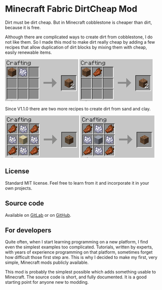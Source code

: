 # Minecraft Fabric DirtCheap Mod

Dirt must be dirt cheap. But in Minecraft cobblestone is cheaper than dirt, because it is free.

Although there are complicated ways to create dirt from cobblestone, I do not like them. 
So I made this mod to make dirt really cheap by adding a few recipes that allow duplication
of dirt blocks by mixing them with cheap, easily renewable items. 

![Recipe1](images/recipe1.png) ![Recipe2](images/recipe2.png)

Since V1.1.0 there are two more recipes to create dirt from sand and clay.

![Recipe3](images/recipe3.png) ![Recipe4](images/recipe4.png)

## License

Standard MIT license. Feel free to learn from it and incorporate it in your own projects.

## Source code

Available on [GitLab](https://gitlab.com/pintergabor/dirtcheap.git) or on [GitHub](https://github.com/pinter-gabor-at/dirtcheap.git).

## For developers

Quite often, when I start learning programming on a new platform, I find even the simplest examples too complicated.
Tutorials, written by experts, with years of experience programming on that platform, sometimes forget how difficult those first step are.
This is why I decided to make my first, very simple, Minecraft mods publicly available.

This mod is probably the simplest possible which adds something usable to Minecraft. The source code is short, and fully documented. It is a good starting point for anyone new to modding.  
